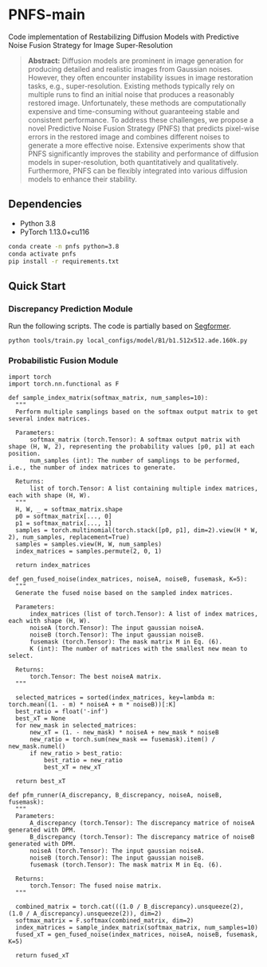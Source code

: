 # PNFS-main
Code implementation of Restabilizing Diffusion Models with Predictive Noise Fusion Strategy for Image Super-Resolution

> **Abstract:** Diffusion models are prominent in image generation for producing detailed and realistic images from Gaussian noises. However, they often encounter instability issues in image restoration tasks, e.g., super-resolution. Existing methods typically rely on multiple runs to find an initial noise that produces a reasonably restored image. Unfortunately, these methods are computationally expensive and time-consuming without guaranteeing stable and consistent performance. To address these challenges, we propose a novel Predictive Noise Fusion Strategy (PNFS) that predicts pixel-wise errors in the restored image and combines different noises to generate a more effective noise. Extensive experiments show that PNFS significantly improves the stability and performance of diffusion models in super-resolution, both quantitatively and qualitatively. Furthermore, PNFS can be flexibly integrated into various diffusion models to enhance their stability.


## Dependencies

- Python 3.8
- PyTorch 1.13.0+cu116

```bash
conda create -n pnfs python=3.8
conda activate pnfs
pip install -r requirements.txt
```

## Quick Start
### Discrepancy Prediction Module
Run the following scripts. The code is partially based on [Segformer](https://github.com/NVlabs/SegFormer.git).
```shell
python tools/train.py local_configs/model/B1/b1.512x512.ade.160k.py
  ```
### Probabilistic Fusion Module

  ```shell
import torch
import torch.nn.functional as F

def sample_index_matrix(softmax_matrix, num_samples=10):
    """
    Perform multiple samplings based on the softmax output matrix to get several index matrices.
    
    Parameters:
        softmax_matrix (torch.Tensor): A softmax output matrix with shape (H, W, 2), representing the probability values [p0, p1] at each position.
        num_samples (int): The number of samplings to be performed, i.e., the number of index matrices to generate.
    
    Returns:
        list of torch.Tensor: A list containing multiple index matrices, each with shape (H, W).
    """
    H, W, _ = softmax_matrix.shape
    p0 = softmax_matrix[..., 0]
    p1 = softmax_matrix[..., 1] 
    samples = torch.multinomial(torch.stack([p0, p1], dim=2).view(H * W, 2), num_samples, replacement=True)
    samples = samples.view(H, W, num_samples)
    index_matrices = samples.permute(2, 0, 1)
    
    return index_matrices

def gen_fused_noise(index_matrices, noiseA, noiseB, fusemask, K=5):
    """
    Generate the fused noise based on the sampled index matrices.
    
    Parameters:
        index_matrices (list of torch.Tensor): A list of index matrices, each with shape (H, W).
        noiseA (torch.Tensor): The input gaussian noiseA.
        noiseB (torch.Tensor): The input gaussian noiseB.
        fusemask (torch.Tensor): The mask matrix M in Eq. (6).
        K (int): The number of matrices with the smallest new mean to select.
    
    Returns:
        torch.Tensor: The best noiseA matrix.
    """

    selected_matrices = sorted(index_matrices, key=lambda m: torch.mean((1. - m) * noiseA + m * noiseB))[:K]
    best_ratio = float('-inf')
    best_xT = None
    for new_mask in selected_matrices:
        new_xT = (1. - new_mask) * noiseA + new_mask * noiseB
        new_ratio = torch.sum(new_mask == fusemask).item() / new_mask.numel()
        if new_ratio > best_ratio:
            best_ratio = new_ratio
            best_xT = new_xT
            
    return best_xT

def pfm_runner(A_discrepancy, B_discrepancy, noiseA, noiseB, fusemask):
    """  
    Parameters:
        A_discrepancy (torch.Tensor): The discrepancy matrice of noiseA generated with DPM.
        B_discrepancy (torch.Tensor): The discrepancy matrice of noiseB generated with DPM.
        noiseA (torch.Tensor): The input gaussian noiseA.
        noiseB (torch.Tensor): The input gaussian noiseB.
        fusemask (torch.Tensor): The mask matrix M in Eq. (6).
    
    Returns:
        torch.Tensor: The fused noise matrix.
    """

    combined_matrix = torch.cat(((1.0 / B_discrepancy).unsqueeze(2), (1.0 / A_discrepancy).unsqueeze(2)), dim=2) 
    softmax_matrix = F.softmax(combined_matrix, dim=2)
    index_matrices = sample_index_matrix(softmax_matrix, num_samples=10)
    fused_xT = gen_fused_noise(index_matrices, noiseA, noiseB, fusemask, K=5)
    
    return fused_xT
  ```
